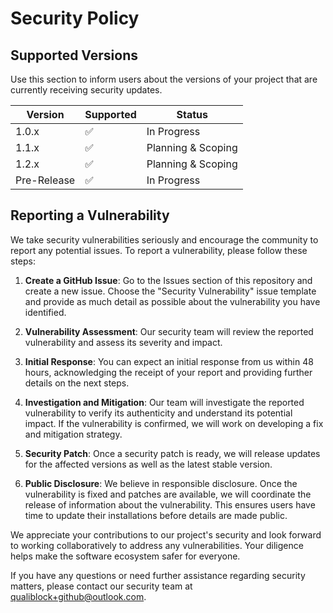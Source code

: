 # Security Policy

## Supported Versions

Use this section to inform users about the versions of your project that are currently receiving security updates.

| Version     | Supported          | Status |
| -------     | ------------------ | -------- |
| 1.0.x       | :white_check_mark: | In Progress |
| 1.1.x       | :white_check_mark: | Planning & Scoping |
| 1.2.x       | :white_check_mark: | Planning & Scoping |
| Pre-Release | :white_check_mark: | In Progress

## Reporting a Vulnerability

We take security vulnerabilities seriously and encourage the community to report any potential issues. To report a vulnerability, please follow these steps:

1. **Create a GitHub Issue**: Go to the Issues section of this repository and create a new issue. Choose the "Security Vulnerability" issue template and provide as much detail as possible about the vulnerability you have identified.

2. **Vulnerability Assessment**: Our security team will review the reported vulnerability and assess its severity and impact.

3. **Initial Response**: You can expect an initial response from us within 48 hours, acknowledging the receipt of your report and providing further details on the next steps.

4. **Investigation and Mitigation**: Our team will investigate the reported vulnerability to verify its authenticity and understand its potential impact. If the vulnerability is confirmed, we will work on developing a fix and mitigation strategy.

5. **Security Patch**: Once a security patch is ready, we will release updates for the affected versions as well as the latest stable version.

6. **Public Disclosure**: We believe in responsible disclosure. Once the vulnerability is fixed and patches are available, we will coordinate the release of information about the vulnerability. This ensures users have time to update their installations before details are made public.

We appreciate your contributions to our project's security and look forward to working collaboratively to address any vulnerabilities. Your diligence helps make the software ecosystem safer for everyone.

If you have any questions or need further assistance regarding security matters, please contact our security team at qualiblock+github@outlook.com.
